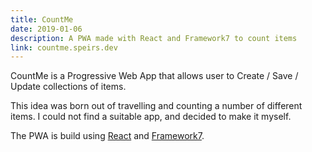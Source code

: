 ```yaml
---
title: CountMe
date: 2019-01-06
description: A PWA made with React and Framework7 to count items
link: countme.speirs.dev
---
```

CountMe is a Progressive Web App that allows user to Create / Save / Update collections of items.

This idea was born out of travelling and counting a number of different items. I could not find a suitable app, and decided to make it myself.

The PWA is build using [React](https://create-react-app.dev) and [Framework7](https://framework7.io).

